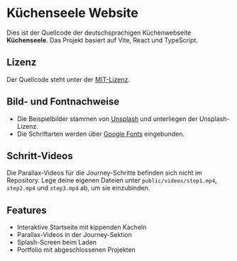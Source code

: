 # Küchenseele Website

Dies ist der Quellcode der deutschsprachigen Küchenwebseite **Küchenseele**. Das Projekt basiert auf Vite, React und TypeScript.

## Lizenz

Der Quellcode steht unter der [MIT-Lizenz](./LICENSE).

## Bild- und Fontnachweise

- Die Beispielbilder stammen von [Unsplash](https://unsplash.com) und unterliegen der Unsplash-Lizenz.
- Die Schriftarten werden über [Google Fonts](https://fonts.google.com/) eingebunden.


## Schritt-Videos

Die Parallax-Videos für die Journey-Schritte befinden sich nicht im Repository. Lege deine eigenen Dateien unter `public/videos/step1.mp4`, `step2.mp4` und `step3.mp4` ab, um sie einzubinden.

## Features
- Interaktive Startseite mit kippenden Kacheln
- Parallax-Videos in der Journey-Sektion
- Splash-Screen beim Laden
- Portfolio mit abgeschlossenen Projekten
